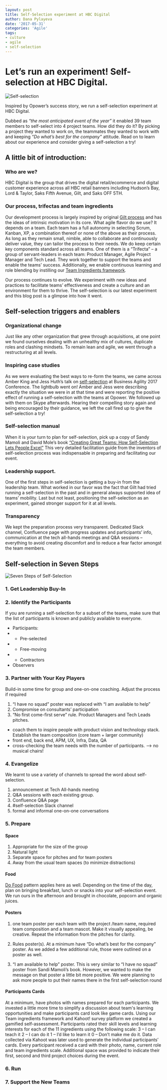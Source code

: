 ```yaml
---
layout: post
title: Self-Selection experiment at HBC Digital
author: Dana Pylayeva
date: '2017-05-31'
categories: 'Agile'
tags:
- culture
- agile
- self-selection
---
```

# Let’s run an experiment! Self-selection at HBC Digital.

![Self-selection](http://i.imgur.com/DGJx44J.png)

Inspired by Opower’s success story, we run a self-selection experiment at HBC Digital. 

Dubbed as _“the most anticipated event of the year”_ it enabled 39 team members to self-select into 4 project teams. How did they do it? By picking a project they wanted to work on, the teammates they wanted to work with and keeping _“Do what’s best for the company”_ attitude. 
Read on to learn about our experience and consider giving a self-selection a try!


## A little bit of introduction: 

### Who are we?
HBC Digital is the group that drives the digital retail/ecommerce and digital customer experience across all HBC retail banners including Hudson’s Bay, Lord & Taylor, Saks Fifth Avenue, Gilt, and Saks OFF 5TH. 

### Our process, trifectas and team ingredients

Our development process is largely inspired by original [Gilt process](http://tech.gilt.com/2013/03/07/scaling-agile-at-gilt) and has the ideas of intrinsic motivation in its core. 
What agile flavor do we use? It depends on a team.
Each team has a full autonomy in selecting Scrum, Kanban, XP, a combination thereof or none of the above as their process. As long as they remain small, nimble, able to collaborate and continuously deliver value, they can tailor the process to their needs.
We do keep certain key components standard across all teams. One of them is a “Trifecta” – a group of servant-leaders in each team: Product Manager, Agile Project Manager and Tech Lead. They work together to support the teams and enable the teams’ success. 
Additionally, we enable continuous learning and role blending by instilling our [Team Ingredients framework](https://www.slideshare.net/hhfleming/the-new-work-order-team-ingredients-and-role-blending). 

Our process continues to evolve. We experiment with new ideas and practices to facilitate teams’ effectiveness and create a culture and an environment for them to thrive. The self-selection is our latest experiment and this blog post is a glimpse into how it went. 

## Self-selection triggers and enablers

### Organizational change

Just like any other organization that grew through acquisitions, at one point we found ourselves dealing with an unhealthy mix of cultures, duplicate roles and clashing mindsets. To remain lean and agile, we went through a restructuring at all levels. 

### Inspiring case studies

As we were evaluating the best ways to re-form the teams, we came across Amber King and Jess Huth’s talk on [self-selection](https://www.youtube.com/watch?v=OVyt62kZKiA) at Business Agility 2017 Conference. The lightbulb went on! Amber and Jess were describing exactly the situation we were in at that time and were reporting the positive effect of running a self-selection with the teams at Opower. We followed up with them on Skype afterwards. Hearing their compelling story again and being encouraged by their guidance, we left the call fired up to give the self-selection a try!

### Self-selection manual

When it is your turn to plan for self-selection, pick up a copy of Sandy Mamoli and David Mole’s book [“Creating Great Teams: How Self-Selection Lets People Excel”](https://www.amazon.com/Creating-Great-Teams-Self-Selection-People/dp/1680501283)
This very detailed facilitation guide from the inventors of self-selection process was indispensable in preparing and facilitating our event. 

### Leadership support.

One of the first steps in self-selection is getting a buy-in from the leadership team. 
What worked in our favor was the fact that Gilt had tried running a self-selection in the past and in general always supported idea of teams’ mobility. Last but not least, positioning the self-selection as an experiment, gained stronger support for it at all levels. 

### Transparency
We kept the preparation process very transparent. Dedicated Slack channel, Confluence page with progress updates and participants’ info, communication at the tech all-hands meetings and Q&A sessions – everything to avoid creating discomfort and to reduce a fear factor amongst the team members. 
 
## Self-selection in Seven Steps
![Seven Steps of Self-Selection](http://i.imgur.com/g74dlgH.png)
### 1. Get Leadership Buy-In
### 2. Identify the Participants
If you are running a self-selection for a subset of the teams, make sure that the list of participants is known and publicly available to everyone.

- Participants:
- - Pre-selected
- - Free-moving 
- - Contractors
- Observers

### 3. Partner with Your Key Players 
Build-in some time for group and one-on-one coaching.
Adjust the process if required
1) “I have no squad” poster was replaced with “I am available to help”
2)  Compromise on consultants’ participation
3) “No first come-first serve” rule.
Product Managers and Tech Leads pitches.
- coach them to inspire people with product vision and technology stack.
Establish the team composition (core team + larger community) 
- front end, back end, APM, UX, Infra, Data, QA
- cross-checking the team needs with the number of participants. --> no musical chairs!
### 4. Evangelize 
We learnt to use a variety of channels to spread the word about self-selection.
1) announcement at Tech All-hands meeting
2) Q&A sessions with each existing group.
3) Confluence Q&A page
4) #self-selection Slack channel
5) formal and informal one-on-one conversations
### 5. Prepare
#### Space
1) Appropriate for the size of the group
2) Natural light
3) Separate space for pitches and for team posters
4) Away from the usual team spaces (to minimize distractions)
#### Food
[Do Food](https://www.amazon.com/Fearless-Change-Patterns-Introducing-Ideas/dp/0201741571) pattern applies here as well.
Depending on the time of the day, plan on bringing breakfast, lunch or snacks into your self-selection event. We run ours in the afternoon and brought in chocolate, popcorn and organic juices.
#### Posters
1) one team poster per each team with the project /team name, required team composition and a team mascot. Make it visually appealing, be creative. Repeat the information from the pitches for clarity.

2) Rules poster(s). At a minimum have “Do what’s best for the company” poster.
As we added a few additional rule, those were outlined on a poster as well.

3) “I am available to help” poster. This is very similar to “I have no squad” poster from Sandi Mamoli’s book. However, we wanted to make the message on that poster a little bit more positive. We were planning to ask more people to put their names there in the first self-selection round
#### Participants Cards

At a minimum, have photos with names prepared for each participants. 
We invested a little more time to simplify a discussion about team's learning opportunities and make participants card look like game cards. 
Using our Team ingredients framework and Kahoot! survey platform we created a gamified self-assessment.
Participants rated their skill levels and learning interests for each of the 11 ingredients using the following scale:
3 – I can teach it
2 – I can do it
1 – I’d like to learn it
0 – Don’t make me do it.
Data collected via Kahoot was later used to generate the individual participants’ cards. Every participant received a card with their photo, name, current role and team ingredients scale.
Additional space was provided to indicate their first, second and third project choices during the event.

### 6. Run

### 7. Support the New Teams
 
